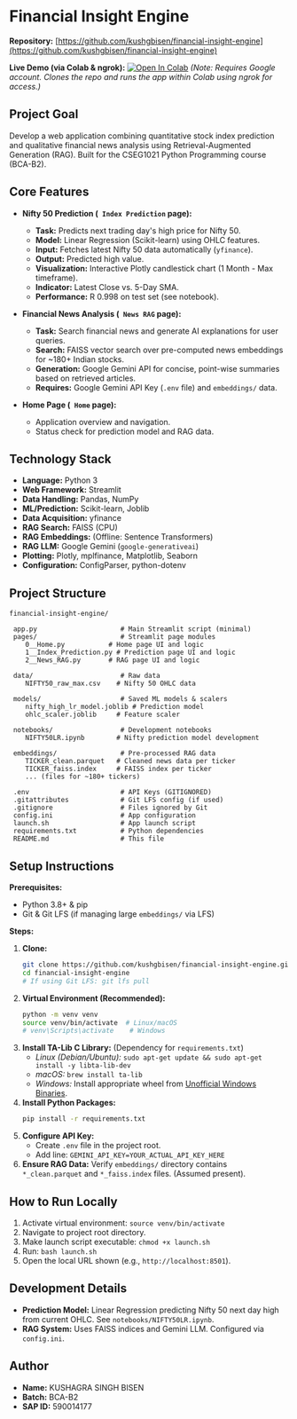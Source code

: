 # Financial Insight Engine

**Repository:** [https://github.com/kushgbisen/financial-insight-engine](https://github.com/kushgbisen/financial-insight-engine)

**Live Demo (via Colab & ngrok):** [![Open In Colab](https://colab.research.google.com/assets/colab-badge.svg)](https://colab.research.google.com/drive/14HjAdWJ11iJXsZmcuCx2XRO8fV2lDUPT?usp=sharing)
*(Note: Requires Google account. Clones the repo and runs the app within Colab using ngrok for access.)*

## Project Goal

Develop a web application combining quantitative stock index prediction and qualitative financial news analysis using Retrieval-Augmented Generation (RAG). Built for the CSEG1021 Python Programming course (BCA-B2).

## Core Features

*   **Nifty 50 Prediction (` Index Prediction` page):**
    *   **Task:** Predicts next trading day's high price for Nifty 50.
    *   **Model:** Linear Regression (Scikit-learn) using OHLC features.
    *   **Input:** Fetches latest Nifty 50 data automatically (`yfinance`).
    *   **Output:** Predicted high value.
    *   **Visualization:** Interactive Plotly candlestick chart (1 Month - Max timeframe).
    *   **Indicator:** Latest Close vs. 5-Day SMA.
    *   **Performance:** R  0.998 on test set (see notebook).

*   **Financial News Analysis (` News RAG` page):**
    *   **Task:** Search financial news and generate AI explanations for user queries.
    *   **Search:** FAISS vector search over pre-computed news embeddings for ~180+ Indian stocks.
    *   **Generation:** Google Gemini API for concise, point-wise summaries based on retrieved articles.
    *   **Requires:** Google Gemini API Key (`.env` file) and `embeddings/` data.

*   **Home Page (` Home` page):**
    *   Application overview and navigation.
    *   Status check for prediction model and RAG data.

## Technology Stack

*   **Language:** Python 3
*   **Web Framework:** Streamlit
*   **Data Handling:** Pandas, NumPy
*   **ML/Prediction:** Scikit-learn, Joblib
*   **Data Acquisition:** yfinance
*   **RAG Search:** FAISS (CPU)
*   **RAG Embeddings:** (Offline: Sentence Transformers)
*   **RAG LLM:** Google Gemini (`google-generativeai`)
*   **Plotting:** Plotly, mplfinance, Matplotlib, Seaborn
*   **Configuration:** ConfigParser, python-dotenv

## Project Structure

```
financial-insight-engine/

 app.py                     # Main Streamlit script (minimal)
 pages/                     # Streamlit page modules
    0__Home.py           # Home page UI and logic
    1__Index_Prediction.py # Prediction page UI and logic
    2__News_RAG.py       # RAG page UI and logic

 data/                      # Raw data
    NIFTY50_raw_max.csv    # Nifty 50 OHLC data

 models/                    # Saved ML models & scalers
    nifty_high_lr_model.joblib # Prediction model
    ohlc_scaler.joblib     # Feature scaler

 notebooks/                 # Development notebooks
    NIFTY50LR.ipynb        # Nifty prediction model development

 embeddings/                # Pre-processed RAG data
    TICKER_clean.parquet   # Cleaned news data per ticker
    TICKER_faiss.index     # FAISS index per ticker
    ... (files for ~180+ tickers)

 .env                       # API Keys (GITIGNORED)
 .gitattributes             # Git LFS config (if used)
 .gitignore                 # Files ignored by Git
 config.ini                 # App configuration
 launch.sh                  # App launch script
 requirements.txt           # Python dependencies
 README.md                  # This file
```

## Setup Instructions

**Prerequisites:**
*   Python 3.8+ & pip
*   Git & Git LFS (if managing large `embeddings/` via LFS)

**Steps:**

1.  **Clone:**
    ```bash
    git clone https://github.com/kushgbisen/financial-insight-engine.git
    cd financial-insight-engine
    # If using Git LFS: git lfs pull
    ```
2.  **Virtual Environment (Recommended):**
    ```bash
    python -m venv venv
    source venv/bin/activate  # Linux/macOS
    # venv\Scripts\activate    # Windows
    ```
3.  **Install TA-Lib C Library:** (Dependency for `requirements.txt`)
    *   *Linux (Debian/Ubuntu):* `sudo apt-get update && sudo apt-get install -y libta-lib-dev`
    *   *macOS:* `brew install ta-lib`
    *   *Windows:* Install appropriate wheel from [Unofficial Windows Binaries](https://www.lfd.uci.edu/~gohlke/pythonlibs/#ta-lib).
4.  **Install Python Packages:**
    ```bash
    pip install -r requirements.txt
    ```
5.  **Configure API Key:**
    *   Create `.env` file in the project root.
    *   Add line: `GEMINI_API_KEY=YOUR_ACTUAL_API_KEY_HERE`
6.  **Ensure RAG Data:** Verify `embeddings/` directory contains `*_clean.parquet` and `*_faiss.index` files. (Assumed present).

## How to Run Locally

1.  Activate virtual environment: `source venv/bin/activate`
2.  Navigate to project root directory.
3.  Make launch script executable: `chmod +x launch.sh`
4.  Run: `bash launch.sh`
5.  Open the local URL shown (e.g., `http://localhost:8501`).

## Development Details

*   **Prediction Model:** Linear Regression predicting Nifty 50 next day high from current OHLC. See `notebooks/NIFTY50LR.ipynb`.
*   **RAG System:** Uses FAISS indices and Gemini LLM. Configured via `config.ini`.

## Author

*   **Name:** KUSHAGRA SINGH BISEN
*   **Batch:** BCA-B2
*   **SAP ID:** 590014177
